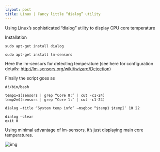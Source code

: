 ```yaml
---
layout: post
title: Linux | Fancy little “dialog” utility
---
```


Using Linux’s sophisticated “dialog” utility to display CPU core temperature

Installation

```sudo apt-get install dialog```

```sudo apt-get install lm-sensors```

Here the lm-sensors for detecting temperature (see here for configuration details: http://lm-sensors.org/wiki/iwizard/Detection)

Finally the script goes as

    #!/bin/bash

    temp1=$(sensors | grep “Core 0:” | cut -c1-24)
    temp2=$(sensors | grep “Core 1:” | cut -c1-24)

    dialog –title “System temp info” –msgbox “$temp1 $temp2″ 10 22

    dialog –clear
    exit 0

Using minimal advantage of lm-sensors, it’s just displaying main core temperatures.

<img src="/public/images/screenshot-11232013-105234-pm1.png" alt="img" class="inline"/>
